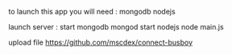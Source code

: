 to launch this app you will need :
	mongodb
	nodejs


launch server :
	start mongodb
		mongod
	start nodejs
		node main.js

upload file https://github.com/mscdex/connect-busboy
